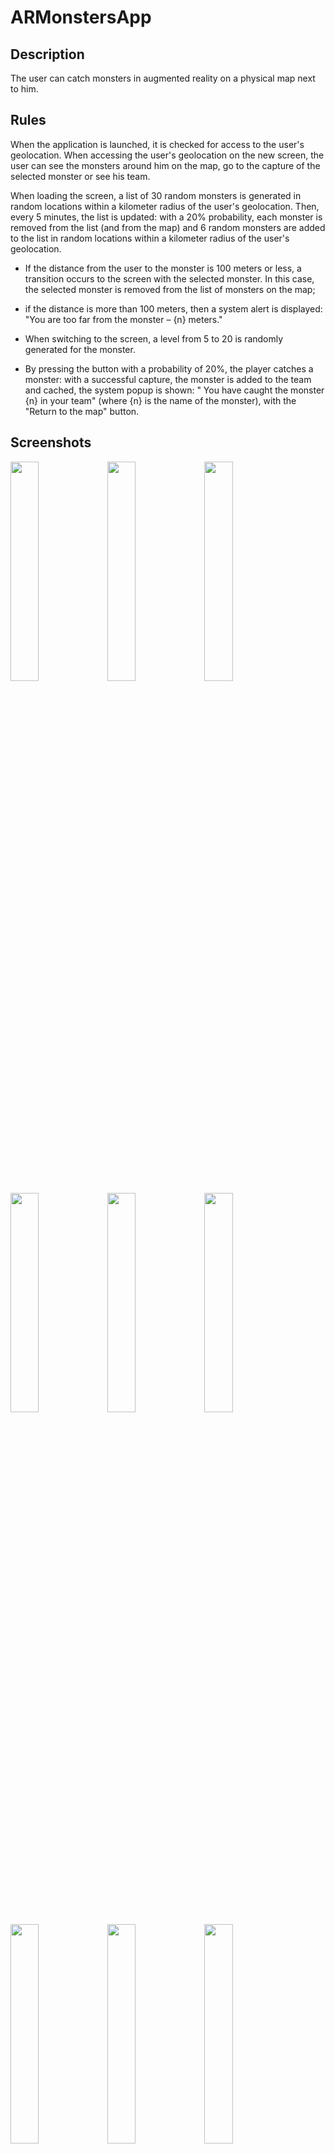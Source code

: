 # ARMonstersApp
 
 ## Description
 
 The user can catch monsters in augmented reality on a physical map next to him.


## Rules  

When the application is launched, it is checked for access to the user's geolocation. When accessing the user's geolocation on the new screen, the user can see the monsters around him on the map, go to the capture of the selected monster or see his team.


When loading the screen, a list of 30 random monsters is generated in random locations within a kilometer radius of the user's geolocation. Then, every 5 minutes, the list is updated: with a 20% probability, each monster is removed from the list (and from the map) and 6 random monsters are added to the list in random locations within a kilometer radius of the user's geolocation. 

- If the distance from the user to the monster is 100 meters or less, a transition occurs to the screen with the selected monster. In this case, the selected monster is removed from the list of monsters on the map;

- if the distance is more than 100 meters, then a system alert is displayed: "You are too far from the monster – {n} meters."

- When switching to the screen, a level from 5 to 20 is randomly generated for the monster.
 
- By pressing the button with a probability of 20%, the player catches a monster: with a successful capture, the monster is added to the team and cached, the system popup is shown: " You have caught the monster {n} in your team" (where {n} is the name of the monster), with the "Return to the map" button.


## Screenshots


<img src="https://github.com/nataliiagrigoreva/ARMonstersApp/assets/123460015/65bb2700-701e-4986-932c-c353d98894a9" width=30% height=30%>  <img src="https://github.com/nataliiagrigoreva/ARMonstersApp/assets/123460015/aba402eb-f5b5-41d9-9897-4138b0b34157" width=30% height=30%>
<img src="https://github.com/nataliiagrigoreva/ARMonstersApp/assets/123460015/b6d02521-8885-419b-9a35-81c6200fe8da" width=30% height=30%>
<img src="https://github.com/nataliiagrigoreva/ARMonstersApp/assets/123460015/0e02f1b3-e356-4884-91a3-43156c720f20" width=30% height=30%>
<img src="https://github.com/nataliiagrigoreva/ARMonstersApp/assets/123460015/f45da3de-22ed-49ff-a6b6-77602ae1d059" width=30% height=30%> 
<img src="https://github.com/nataliiagrigoreva/ARMonstersApp/assets/123460015/949ebfbd-450e-44d8-a284-5183fd195bbd" width=30% height=30%> 
<img src="https://github.com/nataliiagrigoreva/ARMonstersApp/assets/123460015/cb465791-8ba4-489b-ae11-831ab6bb5021" width=30% height=30%> 
<img src="https://github.com/nataliiagrigoreva/ARMonstersApp/assets/123460015/4c42d483-c000-4eb9-8b64-fbe3b4d6d62a" width=30% height=30%> 
<img src="https://github.com/nataliiagrigoreva/ARMonstersApp/assets/123460015/efa3f5f0-97af-4803-9f86-0646c4c1fa32" width=30% height=30%> 


